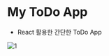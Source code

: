 # My ToDo App
* React 활용한 간단한 ToDo App
  
![1](https://github.com/user-attachments/assets/2548a6ca-9805-4af7-bef1-ae76e540b9e0)
